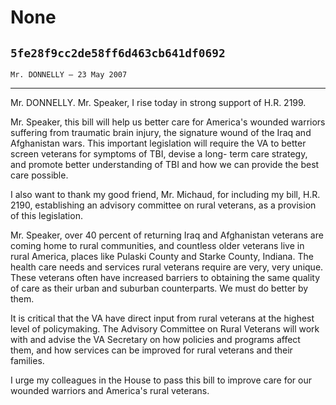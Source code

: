# None
## `5fe28f9cc2de58ff6d463cb641df0692`
`Mr. DONNELLY — 23 May 2007`

---


Mr. DONNELLY. Mr. Speaker, I rise today in strong support of H.R. 
2199.

Mr. Speaker, this bill will help us better care for America's wounded 
warriors suffering from traumatic brain injury, the signature wound of 
the Iraq and Afghanistan wars. This important legislation will require 
the VA to better screen veterans for symptoms of TBI, devise a long-
term care strategy, and promote better understanding of TBI and how we 
can provide the best care possible.

I also want to thank my good friend, Mr. Michaud, for including my 
bill, H.R. 2190, establishing an advisory committee on rural veterans, 
as a provision of this legislation.

Mr. Speaker, over 40 percent of returning Iraq and Afghanistan 
veterans are coming home to rural communities, and countless older 
veterans live in rural America, places like Pulaski County and Starke 
County, Indiana. The health care needs and services rural veterans 
require are very, very unique. These veterans often have increased 
barriers to obtaining the same quality of care as their urban and 
suburban counterparts. We must do better by them.

It is critical that the VA have direct input from rural veterans at 
the highest level of policymaking. The Advisory Committee on Rural 
Veterans will work with and advise the VA Secretary on how policies and 
programs affect them, and how services can be improved for rural 
veterans and their families.

I urge my colleagues in the House to pass this bill to improve care 
for our wounded warriors and America's rural veterans.